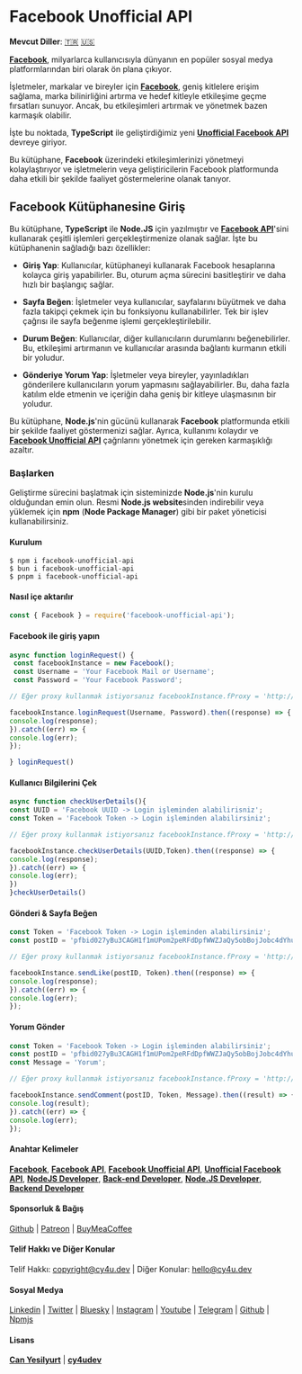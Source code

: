 # Facebook Unofficial API

**Mevcut Diller**: [🇹🇷](https://cy4u.dev/Facebook-Unofficial-API/tr "Turkish") [🇺🇸](https://cy4u.dev/Facebook-Unofficial-API/ "English") 

[**Facebook**](https://cy4u.dev/Facebook-Unofficial-API/tr "Facebook"), milyarlarca kullanıcısıyla dünyanın en popüler sosyal medya platformlarından biri olarak ön plana çıkıyor. 

İşletmeler, markalar ve bireyler için [**Facebook**](https://cy4u.dev/Facebook-Unofficial-API/tr "Facebook"), geniş kitlelere erişim sağlama, marka bilinirliğini artırma ve hedef kitleyle etkileşime geçme fırsatları sunuyor. Ancak, bu etkileşimleri artırmak ve yönetmek bazen karmaşık olabilir.

İşte bu noktada, **TypeScript** ile geliştirdiğimiz yeni [**Unofficial Facebook API**](https://cy4u.dev/Facebook-Unofficial-API/tr "Unofficial Facebook API") devreye giriyor.

Bu kütüphane, **Facebook** üzerindeki etkileşimlerinizi yönetmeyi kolaylaştırıyor ve işletmelerin veya geliştiricilerin Facebook platformunda daha etkili bir şekilde faaliyet göstermelerine olanak tanıyor.

## Facebook Kütüphanesine Giriş

Bu kütüphane, **TypeScript** ile **Node.JS** için yazılmıştır ve [**Facebook API**](https://cy4u.dev/Facebook-Unofficial-API/tr "Facebook API")'sini kullanarak çeşitli işlemleri gerçekleştirmenize olanak sağlar. İşte bu kütüphanenin sağladığı bazı özellikler:

- **Giriş Yap**: Kullanıcılar, kütüphaneyi kullanarak Facebook hesaplarına kolayca giriş yapabilirler. Bu, oturum açma sürecini basitleştirir ve daha hızlı bir başlangıç sağlar.

- **Sayfa Beğen**: İşletmeler veya kullanıcılar, sayfalarını büyütmek ve daha fazla takipçi çekmek için bu fonksiyonu kullanabilirler. Tek bir işlev çağrısı ile sayfa beğenme işlemi gerçekleştirilebilir.

- **Durum Beğen**: Kullanıcılar, diğer kullanıcıların durumlarını beğenebilirler. Bu, etkileşimi artırmanın ve kullanıcılar arasında bağlantı kurmanın etkili bir yoludur.

- **Gönderiye Yorum Yap**: İşletmeler veya bireyler, yayınladıkları gönderilere kullanıcıların yorum yapmasını sağlayabilirler. Bu, daha fazla katılım elde etmenin ve içeriğin daha geniş bir kitleye ulaşmasının bir yoludur.

Bu kütüphane, **Node.js**'nin gücünü kullanarak **Facebook** platformunda etkili bir şekilde faaliyet göstermenizi sağlar. Ayrıca, kullanımı kolaydır ve [**Facebook Unofficial API**](https://cy4u.dev/Facebook-Unofficial-API/tr "Facebook Unofficial API") çağrılarını yönetmek için gereken karmaşıklığı azaltır.

### Başlarken

Geliştirme sürecini başlatmak için sisteminizde **Node.js**'nin kurulu olduğundan emin olun. Resmi **Node.js website**sinden indirebilir veya yüklemek için **npm** (**Node Package Manager**) gibi bir paket yöneticisi kullanabilirsiniz.

#### Kurulum

```
$ npm i facebook-unofficial-api
$ bun i facebook-unofficial-api
$ pnpm i facebook-unofficial-api
```

#### Nasıl içe aktarılır

```js
const { Facebook } = require('facebook-unofficial-api');
```


#### Facebook ile giriş yapın

```js
async function loginRequest() {
 const facebookInstance = new Facebook();
 const Username = 'Your Facebook Mail or Username';
 const Password = 'Your Facebook Password';

// Eğer proxy kullanmak istiyorsanız facebookInstance.fProxy = 'http://proxy_username:proxy_password@proxy_ip:proxy_port'

facebookInstance.loginRequest(Username, Password).then((response) => {
console.log(response);
}).catch((err) => {
console.log(err);
});

} loginRequest()
```

#### Kullanıcı Bilgilerini Çek

```js
async function checkUserDetails(){
const UUID = 'Facebook UUID -> Login işleminden alabilirisniz';
const Token = 'Facebook Token -> Login işleminden alabilirsiniz';

// Eğer proxy kullanmak istiyorsanız facebookInstance.fProxy = 'http://proxy_username:proxy_password@proxy_ip:proxy_port'

facebookInstance.checkUserDetails(UUID,Token).then((response) => {
console.log(response);
}).catch((err) => {
console.log(err);
})
}checkUserDetails()
```

#### Gönderi & Sayfa Beğen

```js
const Token = 'Facebook Token -> Login işleminden alabilirsiniz';
const postID = 'pfbid027yBu3CAGH1f1mUPom2peRFdDpfWWZJaQy5obBojJobc4dYhuyY144maebMVnRCsBl';

// Eğer proxy kullanmak istiyorsanız facebookInstance.fProxy = 'http://proxy_username:proxy_password@proxy_ip:proxy_port'

facebookInstance.sendLike(postID, Token).then((response) => {
console.log(response);
}).catch((err) => {
console.log(err);
});
```

#### Yorum Gönder

```js
const Token = 'Facebook Token -> Login işleminden alabilirsiniz';
const postID = 'pfbid027yBu3CAGH1f1mUPom2peRFdDpfWWZJaQy5obBojJobc4dYhuyY144maebMVnRCsBl';
const Message = 'Yorum';

// Eğer proxy kullanmak istiyorsanız facebookInstance.fProxy = 'http://proxy_username:proxy_password@proxy_ip:proxy_port'

facebookInstance.sendComment(postID, Token, Message).then((result) => {
console.log(result);
}).catch((err) => {
console.log(err);
});
```


#### Anahtar Kelimeler

[**Facebook**](https://cy4u.dev/Facebook-Unofficial-API/tr "Facebook"), [**Facebook API**](https://cy4u.dev/Facebook-Unofficial-API/tr "Facebook API"), [**Facebook Unofficial API**](https://cy4u.dev/Facebook-Unofficial-API/tr "Facebook Unofficial API"), [**Unofficial Facebook API**](https://cy4u.dev/Facebook-Unofficial-API/tr "Unofficial Facebook API"), [**NodeJS Developer**](https://cy4u.dev "NodeJS Developer"), [**Back-end Developer**](https://cy4u.dev "Back-end Developer"), [**Node.JS Developer**](https://cy4u.dev "Node.JS Developer"), [**Backend Developer**](https://cy4u.dev "Backend Developer")

#### Sponsorluk & Bağış

[Github](https://github.com/sponsors/cy4udev "cy4udev github") | [Patreon](https://patreon.com/cy4udev "cy4udev patreon") | [BuyMeaCoffee](https://www.buymeacoffee.com/cy4udev "cy4udev BuyMeaCoffee")

#### Telif Hakkı ve Diğer Konular

Telif Hakkı: [copyright@cy4u.dev](mailto:copyright@cy4u.dev "copyright@cy4u.dev") | Diğer Konular: [hello@cy4u.dev](mailto:hello@cy4u.dev "hello@cy4u.dev")

#### Sosyal Medya

[Linkedin](https://www.linkedin.com/company/cy4udev/ "cy4udev linkedin") | [Twitter](https://twitter.com/cy4udev "cy4udev twitter") | [Bluesky](https://bsky.app/profile/cy4u.dev "cy4udev bluesky") | [Instagram](https://instagram.com/cy4udev "cy4udev instagram") | [Youtube](https://www.youtube.com/@cy4udev "cy4udev youtube") | [Telegram](https://t.me/cy4udev "cy4udev telegram") | [Github](https://github.com/cy4udev "cy4udev github") | [Npmjs](https://www.npmjs.com/~cy4udev "cy4udev npmjs")

#### Lisans

[**Can Yesilyurt**](https://canyesilyurt.com "Can Yesilyurt") | [**cy4udev**](https://cy4u.dev "cy4udev")
